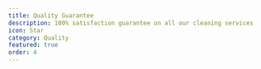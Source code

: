 ```yaml
---
title: Quality Guarantee
description: 100% satisfaction guarantee on all our cleaning services
icon: Star
category: Quality
featured: true
order: 4
---
```

